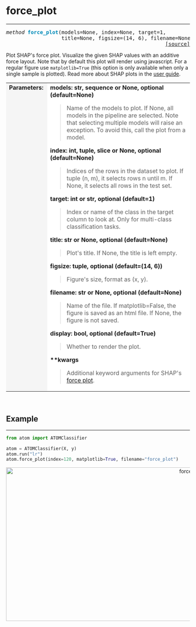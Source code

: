 # force_plot
------------

<pre><em>method</em> <strong style="color:#008AB8">force_plot</strong>(models=None, index=None, target=1,
                  title=None, figsize=(14, 6), filename=None, display=True, **kwargs)
<div align="right"><a href="https://github.com/tvdboom/ATOM/blob/master/atom/plots.py#L2533">[source]</a></div></pre>
Plot SHAP's force plot. Visualize the given SHAP values with an additive
force layout. Note that by default this plot will render using javascript.
For a regular figure use `matplotlib=True` (this option is only available
when only a single sample is plotted). Read more about SHAP plots in the
[user guide](../../../user_guide/#shap).
<table width="100%">
<tr>
<td width="15%" style="vertical-align:top; background:#F5F5F5;"><strong>Parameters:</strong></td>
<td width="75%" style="background:white;">
<strong>models: str, sequence or None, optional (default=None)</strong>
<blockquote>
Name of the models to plot. If None, all models in the pipeline are
selected. Note that selecting multiple models will raise an exception.
To avoid this, call the plot from a model.
</blockquote>
<strong>index: int, tuple, slice or None, optional (default=None)</strong>
<blockquote>
Indices of the rows in the dataset to plot. If tuple (n, m), it selects rows
n until m. If None, it selects all rows in the test set.
</blockquote>
<strong>target: int or str, optional (default=1)</strong>
<blockquote>
Index or name of the class in the target column to look at. Only for
multi-class classification tasks.
</blockquote>
<strong>title: str or None, optional (default=None)</strong>
<blockquote>
Plot's title. If None, the title is left empty.
</blockquote>
<strong>figsize: tuple, optional (default=(14, 6))</strong>
<blockquote>
Figure's size, format as (x, y).
</blockquote>
<strong>filename: str or None, optional (default=None)</strong>
<blockquote>
Name of the file. If matplotlib=False, the figure is saved as an html
 file. If None, the figure is not saved.
</blockquote>
<strong>display: bool, optional (default=True)</strong>
<blockquote>
Whether to render the plot.
</blockquote>
<strong>**kwargs</strong>
<blockquote>
Additional keyword arguments for SHAP's <a href="https://shap.readthedocs.io/en/latest/generated/shap.plots.force.html">force plot</a>.
</blockquote>
</tr>
</table>
<br />



## Example
----------

```python
from atom import ATOMClassifier

atom = ATOMClassifier(X, y)
atom.run("lr")
atom.force_plot(index=120, matplotlib=True, filename="force_plot")
```
<div align="center">
    <img src="../../../img/plots/force_plot.png" alt="force_plot" width="1000" height="420"/>
</div>

